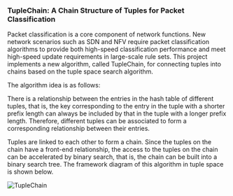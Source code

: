 ### TupleChain: A Chain Structure of Tuples for Packet Classification

Packet classification is a core component of network functions. New network scenarios such as SDN and NFV require packet classification algorithms to provide both high-speed classification performance and meet high-speed update requirements in large-scale rule sets. This project implements a new algorithm, called TupleChain, for connecting tuples into chains based on the tuple space search algorithm.

The algorithm idea is as follows:

There is a relationship between the entries in the hash table of different tuples, that is, the key corresponding to the entry in the tuple with a shorter prefix length can always be included by that in the tuple with a longer prefix length. Therefore, different tuples can be associated to form a corresponding relationship between their entries.

Tuples are linked to each other to form a chain. Since the tuples on the chain have a front-end relationship, the access to the tuples on the chain can be accelerated by binary search, that is, the chain can be built into a binary search tree. The framework diagram of this algorithm in tuple space is shown below.

![TupleChain](D:\Desktop\博士资料\tuplechain\TupleChain.PNG)